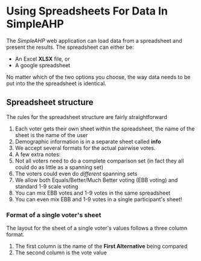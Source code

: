 # Using Spreadsheets For Data In SimpleAHP
The *SimpleAHP* web application can load data from a spreadsheet and present the results.  The spreadsheet can either be:
* An Excel **XLSX** file, or
* A google spreadsheet

No matter which of the two options you choose, the way data needs to be put into the the spreadsheet is identical.

## Spreadsheet structure
The rules for the spreadsheet structure are fairly straightforward

1. Each voter gets their own sheet within the spreadsheet, the name of the sheet is the name of the user
2. Demographic information is in a separate sheet called **info**
3. We accept several formats for the actual pairwise votes.
4. A few extra notes:
  1. Not all voters need to do a complete comparison set (in fact they all could do as little as a spanning set)
  2. The voters could even do *different* spanning sets
  3. We allow both Equals/Better/Much Better voting (EBB voting) and standard 1-9 scale voting
  4. You can mix EBB votes and 1-9 votes in the same spreadsheet
  5. You can even mix EBB and 1-9 votes in a single participant's sheet!

### Format of a single voter's sheet
The layout for the sheet of a single voter's values follows a three column format.

1. The first column is the name of the **First Alternative** being compared
2. The second column is the vote value
